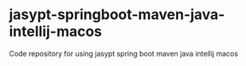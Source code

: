 # jasypt-springboot-maven-java-intellij-macos
Code repository for using jasypt spring boot maven java intellij macos
